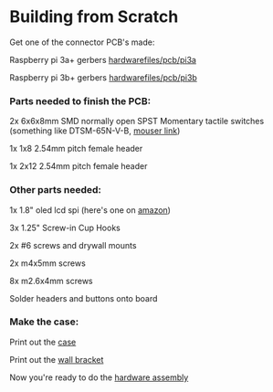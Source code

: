 # Building from Scratch

Get one of the connector PCB's made:

Raspberry pi 3a+ gerbers [hardwarefiles/pcb/pi3a](https://github.com/thinklearndo/keychain_backup_pi/tree/main/hardwarefiles/pcb/pi3a)

Raspberry pi 3b+ gerbers [hardwarefiles/pcb/pi3b](https://github.com/thinklearndo/keychain_backup_pi/tree/main/hardwarefiles/pcb/pi3b)

### Parts needed to finish the PCB:

2x 6x6x8mm SMD normally open SPST Momentary tactile switches (something like DTSM-65N-V-B, [mouser link](https://www.mouser.com/ProductDetail/Diptronics/DTSM-65N-V-B?qs=gTYE2QTfZfSXwXAGPNekUg%3D%3D))

1x 1x8 2.54mm pitch female header

1x 2x12 2.54mm pitch female header

### Other parts needed:

1x 1.8" oled lcd spi (here's one on [amazon](https://www.amazon.com/Display-Module-ST7735-128x160-STM32/dp/B07BFV69DZ/ref=pd_aw_sbs_m_sccl_1/139-2968028-6826046?psc=1&pd_rd_i=B07BFV69DZ&psc=1))

3x 1.25" Screw-in Cup Hooks

2x #6 screws and drywall mounts

2x m4x5mm screws

8x m2.6x4mm screws


Solder headers and buttons onto board

### Make the case:

Print out the [case](https://github.com/thinklearndo/keychain_backup_pi/blob/main/hardwarefiles/stl/keychain%20case.stl)

Print out the [wall bracket](https://github.com/thinklearndo/keychain_backup_pi/blob/main/hardwarefiles/stl/wall%20mount.stl)

Now you're ready to do the [hardware assembly](https://github.com/thinklearndo/keychain_backup_pi/blob/main/documentation/assembly.md)
